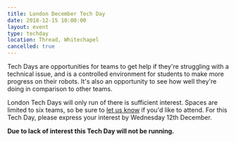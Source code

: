 ```yaml
---
title: London December Tech Day
date: 2018-12-15 10:00:00
layout: event
type: techday
location: Thread, Whitechapel
cancelled: true
---
```


Tech Days are opportunities for teams to get help if they're struggling with a
technical issue, and is a controlled environment for students to make more
progress on their robots. It's also an opportunity to see how well they're doing
in comparison to other teams.

London Tech Days will only run of there is sufficient interest. Spaces are
limited to six teams, so be sure to [let us know][teams-contact] if you'd like
to attend. For this Tech Day, please express your interest by Wednesday 12th
December.

**Due to lack of interest this Tech Day will not be running.**

[teams-contact]: mailto:teams@studentrobotics.org

